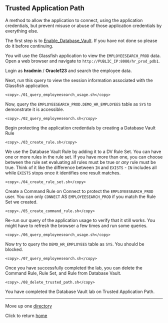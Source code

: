 ## Trusted Application Path

A method to allow the application to connect, using the application credentials, but prevent misuse or abuse of those application credentials by everything else.

The first step is to [Enable_Database_Vault](../enable-database-vault/enable-dv.md). If you have not done so please do it before continuing. 

You will use the Glassfish application to view the `EMPLOYEESEARCH_PROD` data. Open a web browser and navigate to `http://PUBLIC_IP:8080/hr_prod_pdb1`.

Login as **hradmin** / **Oracle123** and search the employee data.

Next, run this query to view the session information associated with the Glassfish application.

````
<copy>./01_query_employeesearch_usage.sh</copy>
````

Now, query the `EMPLOYEESEARCH_PROD.DEMO_HR_EMPLOYEES` table as `SYS` to demonstrate it is accessible. 

````
<copy>./02_query_employeesearch.sh</copy>
````

Begin protecting the application credentials by creating a Database Vault Rule

````
<copy>./03_create_rule.sh</copy>
````

We use the Database Vault Rule by adding it to a DV Rule Set. You can have one or more rules in the rule set. If you have more than one, you can choose between the rule set evaluating all rules must be true or *any* rule must be true.  Think of it like the difference between `IN` and `EXISTS` - `IN` includes all while `EXISTS` stops once it identifies one result matches. 

````
<copy>./04_create_rule_set.sh</copy>
````

Create a Command Rule on Connect to protect the `EMPLOYEESEARCH_PROD` user. You can only `CONNECT` AS `EMPLOYEESEARCH_PROD` if you match the Rule Set we created.

````
<copy>./05_create_command_rule.sh</copy>
````

Re-run our query of the application usage to verify that it still works. You might have to refresh the browser a few times and run some queries. 

````
<copy>./06_query_employeesearch_usage.sh</copy>
````
    
Now try to query the `DEMO_HR_EMPLOYEES` table as `SYS`. You should be blocked.

````
<copy>./07_query_employeesearch.sh</copy>
````      
    
Once you have successfully completed the lab, you can delete the Command Rule, Rule Set, and Rule from Database Vault. 

````
<copy>./08_delete_trusted_path.sh</copy>
````

You have completed the Database Vault lab on Trusted Application Path. 

---
Move up one [directory](../README.md)

Click to return [home](/README.md)
